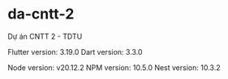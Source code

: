 # da-cntt-2
Dự án CNTT 2 - TDTU

Flutter version: 3.19.0
Dart version: 3.3.0

Node version: v20.12.2
NPM version: 10.5.0
Nest version: 10.3.2
